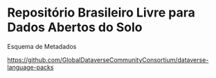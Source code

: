 # Repositório Brasileiro Livre para Dados Abertos do Solo
Esquema de Metadados

https://github.com/GlobalDataverseCommunityConsortium/dataverse-language-packs
